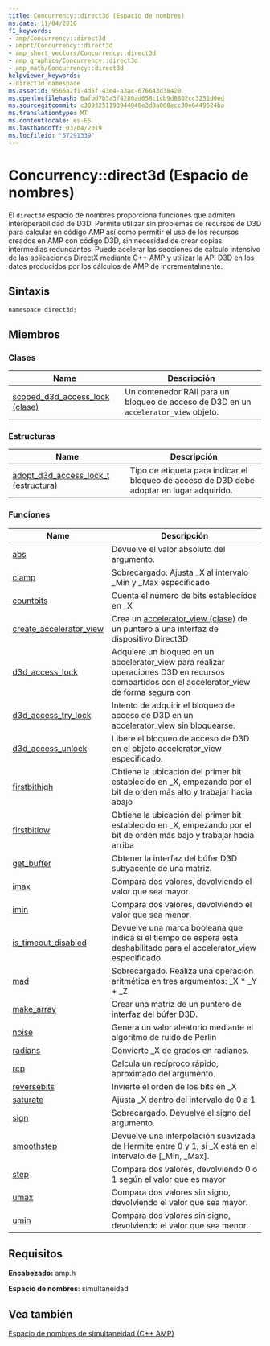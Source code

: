 ```yaml
---
title: Concurrency::direct3d (Espacio de nombres)
ms.date: 11/04/2016
f1_keywords:
- amp/Concurrency::direct3d
- amprt/Concurrency::direct3d
- amp_short_vectors/Concurrency::direct3d
- amp_graphics/Concurrency::direct3d
- amp_math/Concurrency::direct3d
helpviewer_keywords:
- direct3d namespace
ms.assetid: 9566a2f1-4d5f-43e4-a3ac-676643d38420
ms.openlocfilehash: 6afbd7b3a3f4280ad658c1cb9d8802cc3251d0ed
ms.sourcegitcommit: c3093251193944840e3d0a068ecc30e6449624ba
ms.translationtype: MT
ms.contentlocale: es-ES
ms.lasthandoff: 03/04/2019
ms.locfileid: "57291339"
---
```

# <a name="concurrencydirect3d-namespace"></a>Concurrency::direct3d (Espacio de nombres)

El `direct3d` espacio de nombres proporciona funciones que admiten interoperabilidad de D3D. Permite utilizar sin problemas de recursos de D3D para calcular en código AMP así como permitir el uso de los recursos creados en AMP con código D3D, sin necesidad de crear copias intermedias redundantes. Puede acelerar las secciones de cálculo intensivo de las aplicaciones DirectX mediante C++ AMP y utilizar la API D3D en los datos producidos por los cálculos de AMP de incrementalmente.

## <a name="syntax"></a>Sintaxis

```
namespace direct3d;
```

## <a name="members"></a>Miembros

### <a name="classes"></a>Clases

|Name|Descripción|
|----------|-----------------|
|[scoped_d3d_access_lock (clase)](scoped-d3d-access-lock-class.md)|Un contenedor RAII para un bloqueo de acceso de D3D en un `accelerator_view` objeto.|

### <a name="structures"></a>Estructuras

|Name|Descripción|
|----------|-----------------|
|[adopt_d3d_access_lock_t (estructura)](adopt-d3d-access-lock-t-structure.md)|Tipo de etiqueta para indicar el bloqueo de acceso de D3D debe adoptar en lugar adquirido.|

### <a name="functions"></a>Funciones

|Name|Descripción|
|----------|-----------------|
|[abs](concurrency-direct3d-namespace-functions-amp.md#abs)|Devuelve el valor absoluto del argumento.|
|[clamp](concurrency-direct3d-namespace-functions-amp.md#clamp)|Sobrecargado. Ajusta _X al intervalo _Min y _Max especificado|
|[countbits](concurrency-direct3d-namespace-functions-amp.md#countbits)|Cuenta el número de bits establecidos en _X|
|[create_accelerator_view](concurrency-direct3d-namespace-functions-amp.md#create_accelerator_view)|Crea un [accelerator_view (clase)](accelerator-view-class.md) de un puntero a una interfaz de dispositivo Direct3D|
|[d3d_access_lock](concurrency-direct3d-namespace-functions-amp.md#d3d_access_lock)|Adquiere un bloqueo en un accelerator_view para realizar operaciones D3D en recursos compartidos con el accelerator_view de forma segura con|
|[d3d_access_try_lock](concurrency-direct3d-namespace-functions-amp.md#d3d_access_try_lock)|Intento de adquirir el bloqueo de acceso de D3D en un accelerator_view sin bloquearse.|
|[d3d_access_unlock](concurrency-direct3d-namespace-functions-amp.md#d3d_access_unlock)|Libere el bloqueo de acceso de D3D en el objeto accelerator_view especificado.|
|[firstbithigh](concurrency-direct3d-namespace-functions-amp.md#firstbithigh)|Obtiene la ubicación del primer bit establecido en _X, empezando por el bit de orden más alto y trabajar hacia abajo|
|[firstbitlow](concurrency-direct3d-namespace-functions-amp.md#firstbitlow)|Obtiene la ubicación del primer bit establecido en _X, empezando por el bit de orden más bajo y trabajar hacia arriba|
|[get_buffer](concurrency-direct3d-namespace-functions-amp.md#get_buffer)|Obtener la interfaz del búfer D3D subyacente de una matriz.|
|[imax](concurrency-direct3d-namespace-functions-amp.md#imax)|Compara dos valores, devolviendo el valor que sea mayor.|
|[imin](concurrency-direct3d-namespace-functions-amp.md#imin)|Compara dos valores, devolviendo el valor que sea menor.|
|[is_timeout_disabled](concurrency-direct3d-namespace-functions-amp.md#is_timeout_disabled)|Devuelve una marca booleana que indica si el tiempo de espera está deshabilitado para el accelerator_view especificado.|
|[mad](concurrency-direct3d-namespace-functions-amp.md#mad)|Sobrecargado. Realiza una operación aritmética en tres argumentos: _X \* _Y + _Z|
|[make_array](concurrency-direct3d-namespace-functions-amp.md#make_array)|Crear una matriz de un puntero de interfaz del búfer D3D.|
|[noise](concurrency-direct3d-namespace-functions-amp.md#noise)|Genera un valor aleatorio mediante el algoritmo de ruido de Perlin|
|[radians](concurrency-direct3d-namespace-functions-amp.md#radians)|Convierte _X de grados en radianes.|
|[rcp](concurrency-direct3d-namespace-functions-amp.md#rcp)|Calcula un recíproco rápido, aproximado del argumento.|
|[reversebits](concurrency-direct3d-namespace-functions-amp.md#reversebits)|Invierte el orden de los bits en _X|
|[saturate](concurrency-direct3d-namespace-functions-amp.md#saturate)|Ajusta _X dentro del intervalo de 0 a 1|
|[sign](concurrency-direct3d-namespace-functions-amp.md#sign)|Sobrecargado. Devuelve el signo del argumento.|
|[smoothstep](concurrency-direct3d-namespace-functions-amp.md#smoothstep)|Devuelve una interpolación suavizada de Hermite entre 0 y 1, si _X está en el intervalo de [_Min, _Max].|
|[step](concurrency-direct3d-namespace-functions-amp.md#step)|Compara dos valores, devolviendo 0 o 1 según el valor que es mayor|
|[umax](concurrency-direct3d-namespace-functions-amp.md#umax)|Compara dos valores sin signo, devolviendo el valor que sea mayor.|
|[umin](concurrency-direct3d-namespace-functions-amp.md#umin)|Compara dos valores sin signo, devolviendo el valor que sea menor.|

## <a name="requirements"></a>Requisitos

**Encabezado:** amp.h

**Espacio de nombres**: simultaneidad

## <a name="see-also"></a>Vea también

[Espacio de nombres de simultaneidad (C++ AMP)](concurrency-namespace-cpp-amp.md)

